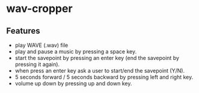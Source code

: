 # wav-cropper

## Features

- play WAVE (.wav) file
- play and pause a music by pressing a space key.
- start the savepoint by pressing an enter key (end the savepoint by pressing it again).
- when press an enter key ask a user to start/end the savepoint (Y/N).
- 5 seconds forward / 5 seconds backward by pressing left and right key.
- volume up down by pressing up and down key.
